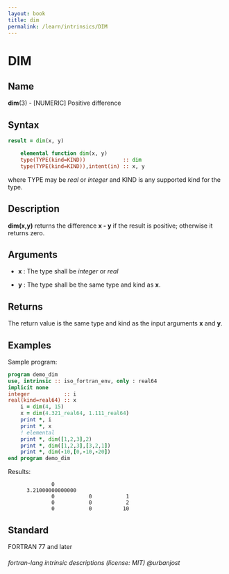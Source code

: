 ```yaml
---
layout: book
title: dim
permalink: /learn/intrinsics/DIM
---
```

# DIM
## __Name__

__dim__(3) - \[NUMERIC\] Positive difference


## __Syntax__
```fortran
result = dim(x, y)

    elemental function dim(x, y)
    type(TYPE(kind=KIND))            :: dim
    type(TYPE(kind=KIND)),intent(in) :: x, y
```
where TYPE may be _real_ or _integer_ and KIND is any supported kind for the type.
## __Description__

__dim(x,y)__ returns the difference __x - y__ if the result is positive;
otherwise it returns zero.

## __Arguments__

  - __x__
    : The type shall be _integer_ or _real_

  - __y__
    : The type shall be the same type and kind as __x__.

## __Returns__

The return value is the same type and kind as the input arguments __x__ and __y__.

## __Examples__

Sample program:

```fortran
program demo_dim
use, intrinsic :: iso_fortran_env, only : real64
implicit none
integer           :: i
real(kind=real64) :: x
    i = dim(4, 15)
    x = dim(4.321_real64, 1.111_real64)
    print *, i
    print *, x
    ! elemental
    print *, dim([1,2,3],2)
    print *, dim([1,2,3],[3,2,1])
    print *, dim(-10,[0,-10,-20])
end program demo_dim
```
Results:
```text
              0
      3.21000000000000     
              0           0           1
              0           0           2
              0           0          10
```
## __Standard__

FORTRAN 77 and later

###### fortran-lang intrinsic descriptions (license: MIT) @urbanjost
